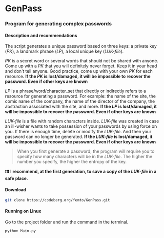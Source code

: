 # GenPass

### Program for generating complex passwords

#### Description and recommendations
The script generates a unique password based on three keys: a private key (_PK_), a landmark phrase (_LP_), a local unique key (_LUK-file_).

_PK_ is a secret word or several words that should not be shared with anyone. Come up with a _PK_ that you will definitely never forget. Keep it in your head and don't tell anyone. Good practice, come up with your own _PK_ for each resource.
**If the _PK_ is lost/damaged, it will be impossible to recover the password. Even if other keys are known** 

_LP_ is a phrase/word/character_set that directly or indirectly refers to a resource for generating a password. For example: the name of the site, the comic name of the company, the name of the director of the company, the abstraction associated with the site, and more. 
**If the _LP_ is lost/damaged, it will be impossible to recover the password. Even if other keys are known** 

_LUK-file_ is a file with random characters inside. _LUK-file_ was created in case an ill-wisher wants to take possession of your passwords by using force on you. If there is enough time, delete or modify the _LUK-file_. And then your password can no longer be generated.
**If the _LUK-file_ is lost/damaged, it will be impossible to recover the password. Even if other keys are known** 

> When you first generate a password, the program will require you to specify how many characters will be in the _LUK-file_. The higher the number you specify, the higher the entropy of the key. 

**❗❗❗ I recommend, at the first generation, to save a copy of the _LUK-file_ in a safe place.**

#### Download
```sh
git clone https://codeberg.org/femto/GenPass.git
```

#### Running on Linux 
Go to the project folder and run the command in the terminal.
```sh
python Main.py
```
